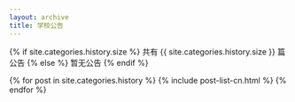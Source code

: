 ```yaml
---
layout: archive
title: 学校公告
---
```







{% if site.categories.history.size %}
共有 {{ site.categories.history.size }} 篇公告
		{% else %}
暂无公告
		{% endif %}

<div class="tiles">
{% for post in site.categories.history %}
	{% include post-list-cn.html %}
{% endfor %}
</div><!-- /.tiles -->
